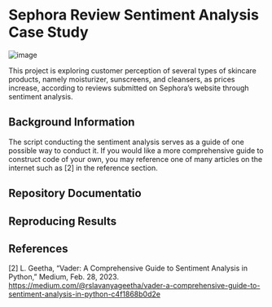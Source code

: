 # Sephora Review Sentiment Analysis Case Study

![image](https://github.com/user-attachments/assets/f713537a-b627-46a6-8ca4-25f08c6fa3bb)

  This project is exploring customer perception of several types of skincare products, namely moisturizer, sunscreens, and cleansers, as prices increase, according to reviews submitted on Sephora’s website through sentiment analysis.


## Background Information


  The script conducting the sentiment analysis serves as a guide of one possible way to conduct it. If you would like a more comprehensive guide to construct code of your own, you may reference one of many articles on the internet such as [2] in the reference section.

## Repository Documentatio 


## Reproducing Results



## References


[2] L. Geetha, “Vader: A Comprehensive Guide to Sentiment Analysis in Python,” Medium, Feb. 28, 2023. https://medium.com/@rslavanyageetha/vader-a-comprehensive-guide-to-sentiment-analysis-in-python-c4f1868b0d2e
‌
